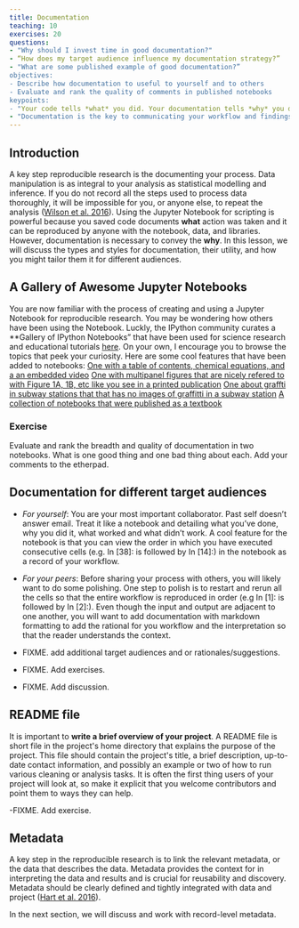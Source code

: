 ```yaml
---
title: Documentation
teaching: 10
exercises: 20
questions:
- "Why should I invest time in good documentation?"
- “How does my target audience influence my documentation strategy?”
- "What are some published example of good documentation?”
objectives:
- Describe how documentation to useful to yourself and to others
- Evaluate and rank the quality of comments in published notebooks 
keypoints:
- "Your code tells *what* you did. Your documentation tells *why* you did it and why it is important ."
- "Documentation is the key to communicating your workflow and findings with your future self, collaborators, funders, and the general public."
---
```


## Introduction
A key step reproducible research is the documenting your process. Data manipulation is as integral to your analysis as statistical modelling and inference. If you do not record all the steps used to process data thoroughly, it will be impossible for you, or anyone else, to repeat the analysis ([Wilson et al. 2016](https://arxiv.org/abs/1609.00037)).  Using the Jupyter Notebook for scripting is powerful because you saved code documents **what** action was taken and it can be reproduced by anyone with the notebook, data, and libraries. However, documentation is necessary to convey the **why**. 
In this lesson, we will discuss the types and styles for documentation, their utility, and how you might tailor them it for different audiences.

## A Gallery of Awesome Jupyter Notebooks
You are now familiar with the process of creating and using a Jupyter Notebook for reproducible research. You may be wondering how others have been using the Notebook. Luckly, the IPython community curates a **Gallery of IPython Notebooks” that have been used for science research and educational tutorials [here](https://github.com/ipython/ipython/wiki/A-gallery-of-interesting-IPython-Notebooks). On your own, I encourage you to browse the topics that peek your curiosity. 
Here are some cool features that have been added to notebooks:
[One with a table of contents, chemical equations, and a an embedded video](http://nbviewer.jupyter.org/github/jckantor/CBE20255/blob/master/notebooks/Psychrometrics.ipynb)
[One with multipanel figures that are nicely refered to with Figure 1A, 1B, etc like you see in a printed publication](https://anaconda.org/jbednar/plotting_pitfalls/notebook)
[One about graffti in subway stations that that has no images of graffitti in a subway station](http://nbviewer.jupyter.org/github/invisibleroads/crosscompute-tutorials/blob/master/computational-analysis/300%20Count%20graffiti%20sightings%20within%20100%20feet%20of%20a%20subway%20entrance.ipynb) 
[A collection of notebooks that were published as a textbook](https://github.com/tiagoantao/bioinf-python/blob/master/notebooks/Welcome.ipynb) 

### Exercise
Evaluate and rank the breadth and quality of documentation in two notebooks. What is one good thing and one bad thing about each. Add your comments to the etherpad.

## Documentation for different target audiences
- *For yourself*: You are your most important collaborator. Past self doesn’t answer email. Treat it like a notebook and detailing what you’ve done, why you did it, what worked and what didn’t work. A cool feature for the notebook is that you can view the order in which you have executed consecutive cells (e.g. In [38]: is followed by In [14]:) in the notebook as a record of your workflow. 
- *For your peers*: Before sharing your process with others, you will likely want to do some polishing. One step to polish is to restart and rerun all the cells so that the entire workflow is reproduced in order (e.g In [1]: is followed by In [2]:). Even though the input and output are adjacent to one another, you will want to add documentation with markdown formatting to add the rational for you workflow and the interpretation so that the reader understands the context.

- FIXME. add additional target audiences and or rationales/suggestions.
- FIXME. Add exercises.
- FIXME. Add discussion.

## README file
It is important to **write a brief overview of your project**. A README file is short file in the project's home directory that explains the purpose of the project. This file should contain the project's title, a brief description, up-to-date contact information, and possibly an example or two of how to run various cleaning or analysis tasks. It is often the first thing users of your project will look at, so make it explicit that you welcome contributors and point them to ways they can help.

-FIXME. Add exercise.

## Metadata
A key step in the reproducible research is to link the relevant metadata, or the data that describes the data. Metadata provides the context for in interpreting the data and results and is crucial for reusability and discovery.  Metadata should be clearly defined and tightly integrated with data and project ([Hart et al. 2016](http://journals.plos.org/ploscompbiol/article?id=10.1371/journal.pcbi.1005097#sec008)). 

In the next section, we will discuss and work with record-level metadata. 
